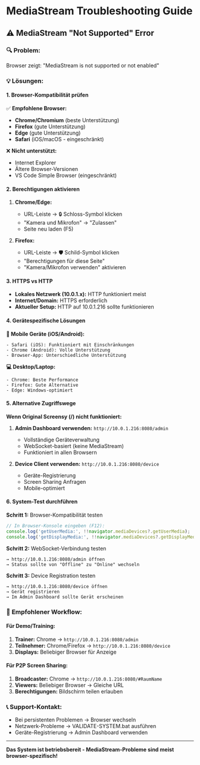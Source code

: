 # MediaStream Troubleshooting Guide

## ⚠️ MediaStream "Not Supported" Error

### 🔍 Problem:
Browser zeigt: "MediaStream is not supported or not enabled"

### 💡 Lösungen:

#### 1. **Browser-Kompatibilität prüfen**
✅ **Empfohlene Browser:**
- **Chrome/Chromium** (beste Unterstützung)
- **Firefox** (gute Unterstützung)  
- **Edge** (gute Unterstützung)
- **Safari** (iOS/macOS - eingeschränkt)

❌ **Nicht unterstützt:**
- Internet Explorer
- Ältere Browser-Versionen
- VS Code Simple Browser (eingeschränkt)

#### 2. **Berechtigungen aktivieren**
1. **Chrome/Edge:**
   - URL-Leiste → 🔒 Schloss-Symbol klicken
   - "Kamera und Mikrofon" → "Zulassen"
   - Seite neu laden (F5)

2. **Firefox:**
   - URL-Leiste → 🛡️ Schild-Symbol klicken  
   - "Berechtigungen für diese Seite"
   - "Kamera/Mikrofon verwenden" aktivieren

#### 3. **HTTPS vs HTTP**
- **Lokales Netzwerk (10.0.1.x):** HTTP funktioniert meist
- **Internet/Domain:** HTTPS erforderlich
- **Aktueller Setup:** HTTP auf 10.0.1.216 sollte funktionieren

#### 4. **Gerätespezifische Lösungen**

**📱 Mobile Geräte (iOS/Android):**
```
- Safari (iOS): Funktioniert mit Einschränkungen
- Chrome (Android): Volle Unterstützung
- Browser-App: Unterschiedliche Unterstützung
```

**💻 Desktop/Laptop:**
```
- Chrome: Beste Performance
- Firefox: Gute Alternative  
- Edge: Windows-optimiert
```

#### 5. **Alternative Zugriffswege**

**Wenn Original Screensy (/) nicht funktioniert:**

1. **Admin Dashboard verwenden:** `http://10.0.1.216:8080/admin`
   - Vollständige Geräteverwaltung
   - WebSocket-basiert (keine MediaStream)
   - Funktioniert in allen Browsern

2. **Device Client verwenden:** `http://10.0.1.216:8080/device`
   - Geräte-Registrierung
   - Screen Sharing Anfragen
   - Mobile-optimiert

#### 6. **System-Test durchführen**

**Schritt 1:** Browser-Kompatibilität testen
```javascript
// In Browser-Konsole eingeben (F12):
console.log('getUserMedia:', !!navigator.mediaDevices?.getUserMedia);
console.log('getDisplayMedia:', !!navigator.mediaDevices?.getDisplayMedia);
```

**Schritt 2:** WebSocket-Verbindung testen
```
→ http://10.0.1.216:8080/admin öffnen
→ Status sollte von "Offline" zu "Online" wechseln
```

**Schritt 3:** Device Registration testen
```
→ http://10.0.1.216:8080/device öffnen
→ Gerät registrieren
→ Im Admin Dashboard sollte Gerät erscheinen
```

### 🎯 **Empfohlener Workflow:**

#### **Für Demo/Training:**
1. **Trainer:** Chrome → `http://10.0.1.216:8080/admin`
2. **Teilnehmer:** Chrome/Firefox → `http://10.0.1.216:8080/device`
3. **Displays:** Beliebiger Browser für Anzeige

#### **Für P2P Screen Sharing:**
1. **Broadcaster:** Chrome → `http://10.0.1.216:8080/#RaumName`
2. **Viewers:** Beliebiger Browser → Gleiche URL
3. **Berechtigungen:** Bildschirm teilen erlauben

### 📞 **Support-Kontakt:**
- Bei persistenten Problemen → Browser wechseln
- Netzwerk-Probleme → VALIDATE-SYSTEM.bat ausführen
- Geräte-Registrierung → Admin Dashboard verwenden

---
**Das System ist betriebsbereit - MediaStream-Probleme sind meist browser-spezifisch!**
